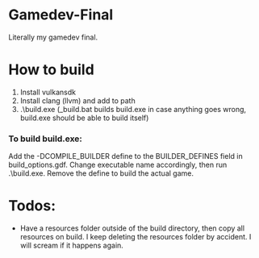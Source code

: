 ﻿# Gamedev-Final

Literally my gamedev final.

# How to build
1. Install vulkansdk
2. Install clang (llvm) and add to path
3. .\build.exe (_build.bat builds build.exe in case anything goes wrong, build.exe should be able to build itself)

### To build build.exe:
Add the -DCOMPILE_BUILDER define to the BUILDER_DEFINES field in build_options.gdf. Change executable name accordingly, then run .\build.exe. Remove the define to build the actual game.

# Todos:
- Have a resources folder outside of the build directory, then copy all resources on build. I keep deleting the resources folder by accident. I will scream if it happens again.